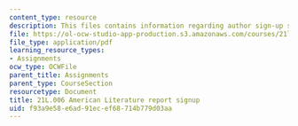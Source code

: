 ```yaml
---
content_type: resource
description: This files contains information regarding author sign-up sheet.
file: https://ol-ocw-studio-app-production.s3.amazonaws.com/courses/21l-006-american-literature-spring-2013/f93a9e58e6ad91ecef68714b779d03aa_MIT21L_006S13_reportsign.pdf
file_type: application/pdf
learning_resource_types:
- Assignments
ocw_type: OCWFile
parent_title: Assignments
parent_type: CourseSection
resourcetype: Document
title: 21L.006 American Literature report signup
uid: f93a9e58-e6ad-91ec-ef68-714b779d03aa
---
```

